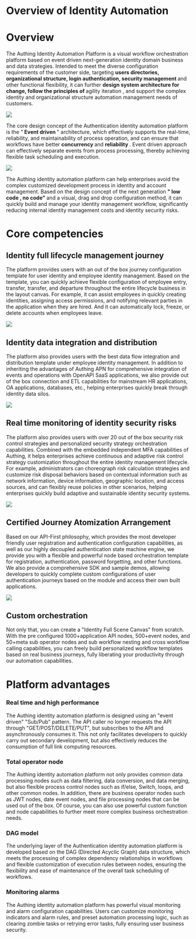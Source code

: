 # Overview of Identity Automation

# Overview

The Authing Identity Automation Platform is a visual workflow orchestration platform based on event driven next-generation identity domain business and data strategies. Intended to meet the diverse configuration requirements of the customer side, targeting <strong> users</strong><strong> directories, organizational structure, login authentication, security </strong><strong> management </strong> and other functional flexibility, it can further <strong> design system architecture for change, follow the principles of </strong> agility</strong> iteration </strong>, and support the complex identity and organizational structure automation management needs of customers.

![](../static/AV3tbyIz3oSvhNxcAy4cCuKDnJg.png)

The core design concept of the Authentication identity automation platform is the "<strong> Event driven </strong>" architecture, which effectively supports the real-time, reliability, and maintainability of process operation, and can ensure that workflows have better <strong> concurrency </strong > and <strong> reliability </strong>. Event driven approach can effectively separate events from process processing, thereby achieving flexible task scheduling and execution.

![](../static/RhjHb7i17obfYtxc50EcIySunmb.png)


The Authing identity automation platform can help enterprises avoid the complex customized development process in identity and account management. Based on the design concept of the next generation <strong> " </strong><strong> low code </strong><strong>, no code" </strong> and a visual, drag and drop configuration method, it can quickly build and manage your identity management workflow, significantly reducing internal identity management costs and identity security risks.


# Core competencies

## Identity full lifecycle management journey

The platform provides users with an out of the box journey configuration template for user identity and employee identity management. Based on the template, you can quickly achieve flexible configuration of employee entry, transfer, transfer, and departure throughout the entire lifecycle business in the layout canvas. For example, it can assist employees in quickly creating identities, assigning access permissions, and notifying relevant parties in the application when they are hired. And it can automatically lock, freeze, or delete accounts when employees leave.

![](../static/boxcnBiy4ZMOcL90PFtiGBL9Acc.png)


## Identity data integration and distribution

The platform also provides users with the best data flow integration and distribution template under employee identity management. In addition to inheriting the advantages of Authing APN for comprehensive integration of events and operations with OpenAPI SaaS applications, we also provide out of the box connection and ETL capabilities for mainstream HR applications, OA applications, databases, etc., helping enterprises quickly break through identity data silos.

![](../static/boxcnEpWJ7EJeWGfguJPkcE66gd.png)

## Real time monitoring of identity security risks

The platform also provides users with over 20 out of the box security risk control strategies and personalized security strategy orchestration capabilities. Combined with the embedded independent MFA capabilities of Authing, it helps enterprises achieve continuous and adaptive risk control strategy customization throughout the entire identity management lifecycle. For example, administrators can choreograph risk calculation strategies and customize risk disposal behaviors based on contextual information such as network information, device information, geographic location, and access sources, and can flexibly reuse policies in other scenarios, helping enterprises quickly build adaptive and sustainable identity security systems.

![](../static/Lm8Gb7eltoBKkUxGWjacsY3NnCA.png)

## Certified Journey Atomization Arrangement

Based on our API-First philosophy, which provides the most developer friendly user registration and authentication configuration capabilities, as well as our highly decoupled authentication state machine engine, we provide you with a flexible and powerful node based orchestration template for registration, authentication, password forgetting, and other functions. We also provide a comprehensive SDK and sample demos, allowing developers to quickly complete custom configurations of user authentication journeys based on the module and access their own built applications.

![](../static/boxcntac9zzc3ksn8rdS9O8p2Mf.png)

## Custom orchestration

Not only that, you can create a "Identity Full Scene Canvas" from scratch. With the pre configured 1000+application API nodes, 500+event nodes, and 50+meta sub operator nodes and sub workflow nesting and cross workflow calling capabilities, you can freely build personalized workflow templates based on real business journeys, fully liberating your productivity through our automation capabilities.

# Platform advantages

### Real time and high performance

The Authing identity automation platform is designed using an "event driven" "Sub/Pub" pattern. The API caller no longer requests the API through "GET/POST/DELETE/PUT", but subscribes to the API and asynchronously consumes it. This not only facilitates developers to quickly carry out secondary development, but also effectively reduces the consumption of full link computing resources.

### Total operator node

The Authing identity automation platform not only provides common data processing nodes such as data filtering, data conversion, and data merging, but also flexible process control nodes such as if/else, Switch, loops, and other common nodes. In addition, there are business operator nodes such as JWT nodes, date event nodes, and file processing nodes that can be used out of the box. Of course, you can also use powerful custom function and node capabilities to further meet more complex business orchestration needs.

### DAG model

The underlying layer of the Authentication identity automation platform is developed based on the DAG (Directed Acyclic Graph) data structure, which meets the processing of complex dependency relationships in workflows and flexible customization of execution rules between nodes, ensuring the flexibility and ease of maintenance of the overall task scheduling of workflows.

### Monitoring alarms

The Authing identity automation platform has powerful visual monitoring and alarm configuration capabilities. Users can customize monitoring indicators and alarm rules, and preset automation processing logic, such as clearing zombie tasks or retrying error tasks, fully ensuring user business security.
